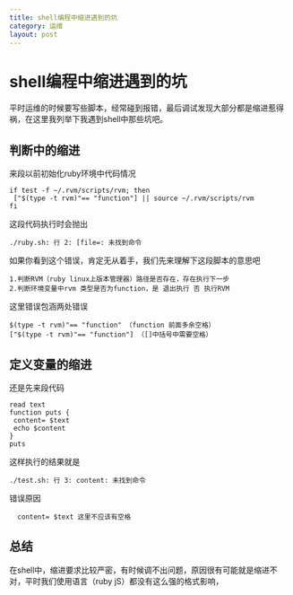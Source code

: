 ```yaml
---
title: shell编程中缩进遇到的坑
category: 运维
layout: post
---
```

# shell编程中缩进遇到的坑

 平时运维的时候要写些脚本，经常碰到报错，最后调试发现大部分都是缩进惹得祸，在这里我列举下我遇到shell中那些坑吧。</br>

## 判断中的缩进

来段以前初始化ruby环境中代码情况

    if test -f ~/.rvm/scripts/rvm; then
     ["$(type -t rvm)"== "function"] || source ~/.rvm/scripts/rvm
    fi
这段代码执行时会抛出

    ./ruby.sh: 行 2: [file=: 未找到命令

如果你看到这个错误，肯定无从着手，我们先来理解下这段脚本的意思吧

    1.判断RVM（ruby linux上版本管理器）路径是否存在，存在执行下一步
    2.判断环境变量中rvm 类型是否为function，是 退出执行 否 执行RVM



这里错误包涵两处错误

    $(type -t rvm)"== "function" （function 前面多余空格）
    ["$(type -t rvm)"== "function"] （[]中括号中需要空格）

## 定义变量的缩进

还是先来段代码

    read text
    function puts {
     content= $text
     echo $content
    }
    puts
这样执行的结果就是

    ./test.sh: 行 3: content: 未找到命令
错误原因

      content= $text 这里不应该有空格
## 总结

在shell中，缩进要求比较严密，有时候调不出问题，原因很有可能就是缩进不对，平时我们使用语言（ruby jS）都没有这么强的格式影响，
